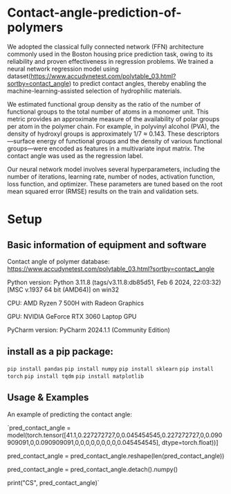 # Contact-angle-prediction-of-polymers
We adopted the classical fully connected network (FFN) architecture commonly used in the Boston housing price prediction task, owing to its reliability and proven effectiveness in regression problems. We trained a neural network regression model using dataset(https://www.accudynetest.com/polytable_03.html?sortby=contact_angle) to predict contact angles, thereby enabling the machine-learning-assisted selection of hydrophilic materials.

We estimated functional group density as the ratio of the number of functional groups to the total number of atoms in a monomer unit. This metric provides an approximate measure of the availability of polar groups per atom in the polymer chain. For example, in polyvinyl alcohol (PVA), the density of hydroxyl groups is approximately 1/7 ≈ 0.143. These descriptors—surface energy of functional groups and the density of various functional groups—were encoded as features in a multivariate input matrix. The contact angle was used as the regression label.

Our neural network model involves several hyperparameters, including the number of iterations, learning rate, number of nodes, activation function, loss function, and optimizer. These parameters are tuned based on the root mean squared error (RMSE) results on the train and validation sets. 

# Setup

## Basic information of equipment and software
Contact angle of polymer database: https://www.accudynetest.com/polytable_03.html?sortby=contact_angle

Python version: Python 3.11.8 (tags/v3.11.8:db85d51, Feb 6 2024, 22:03:32) [MSC v.1937 64 bit (AMD64)] on win32

CPU: AMD Ryzen 7 500H with Radeon Graphics

GPU: NVIDIA GeForce RTX 3060 Laptop GPU

PyCharm version: PyCharm 2024.1.1 (Community Edition)

## install as a pip package:
`pip install pandas` `pip install numpy` `pip install sklearn` `pip install torch` `pip install tqdm` `pip install matplotlib`

## Usage & Examples

An example of predicting the contact angle:

`pred_contact_angle = model(torch.tensor([41.1,0.227272727,0,0.045454545,0.227272727,0,0.090909091,0,0.090909091,0,0,0,0,0,0,0,0,0.045454545], dtype=torch.float))]

pred_contact_angle = pred_contact_angle.reshape(len(pred_contact_angle))

pred_contact_angle = pred_contact_angle.detach().numpy()

print("CS", pred_contact_angle)` 
